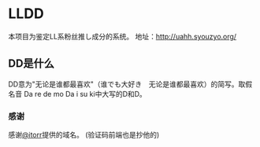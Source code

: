 # LLDD
本项目为鉴定LL系粉丝推し成分的系统。
地址：http://uahh.syouzyo.org/

## DD是什么
DD意为"无论是谁都最喜欢"（谁でも大好き　无论是谁都最喜欢）的简写。取假名音 Da re de mo Da i su ki中大写的D和D。

### 感谢
感谢[@itorr](https://github.com/itorr)提供的域名。
(验证码前端也是抄他的)
